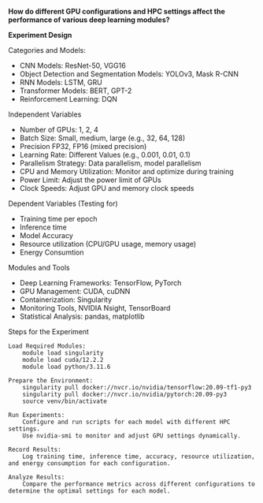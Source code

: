 **How do different GPU configurations and HPC settings affect the performance of various deep learning modules?**

**Experiment Design**

Categories and Models:
- CNN Models: ResNet-50, VGG16
- Object Detection and Segmentation Models: YOLOv3, Mask R-CNN
- RNN Models: LSTM, GRU
- Transformer Models: BERT, GPT-2
- Reinforcement Learning: DQN

Independent Variables
- Number of GPUs: 1, 2, 4
- Batch Size: Small, medium, large (e.g., 32, 64, 128)
- Precision FP32, FP16 (mixed precision)
- Learning Rate: Different Values (e.g., 0.001, 0.01, 0.1)
- Parallelism Strategy: Data parallelism, model parallelism
- CPU and Memory Utilization: Monitor and optimize during training
- Power Limit: Adjust the power limit of GPUs
- Clock Speeds: Adjust GPU and memory clock speeds

Dependent Variables (Testing for)
- Training time per epoch
- Inference time
- Model Accuracy
- Resource utilization (CPU/GPU usage, memory usage)
- Energy Consumtion

Modules and Tools
- Deep Learning Frameworks: TensorFlow, PyTorch
- GPU Management: CUDA, cuDNN
- Containerization: Singularity
- Monitoring Tools, NVIDIA Nsight, TensorBoard
- Statistical Analysis: pandas, matplotlib


Steps for the Experiment

    Load Required Modules:
        module load singularity
        module load cuda/12.2.2
        module load python/3.11.6

    Prepare the Environment:
        singularity pull docker://nvcr.io/nvidia/tensorflow:20.09-tf1-py3
        singularity pull docker://nvcr.io/nvidia/pytorch:20.09-py3
        source venv/bin/activate

    Run Experiments:
        Configure and run scripts for each model with different HPC settings.
        Use nvidia-smi to monitor and adjust GPU settings dynamically.

    Record Results:
        Log training time, inference time, accuracy, resource utilization, and energy consumption for each configuration.

    Analyze Results:
        Compare the performance metrics across different configurations to determine the optimal settings for each model.
